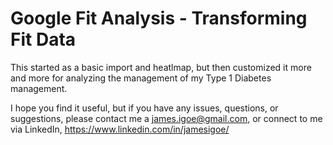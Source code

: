 # Google Fit Analysis - Transforming Fit Data

This started as a basic import and heatlmap, but then customized it more and more for analyzing the management of my Type 1 Diabetes management.


I hope you find it useful, but if you have any issues, questions, or suggestions, please contact me a james.igoe@gmail.com, or connect to me via LinkedIn, https://www.linkedin.com/in/jamesigoe/